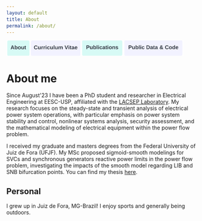 ```yaml
---
layout: default
title: About
permalink: /about/
---
```

<a href="https://joaoppeters.github.io/about/"><img src="/images/about_button.png" alt="drawing" height="40"/></a><a href="https://joaoppeters.github.io/cv/"><img src="/images/cv_button.png" alt="drawing" height="40"/></a><a href="https://joaoppeters.github.io/pubs/"><img src="/images/pub_button.png" alt="drawing" height="40"/></a><a href="https://joaoppeters.github.io/code/"><img src="/images/code_button.png" alt="drawing" height="40"/></a>

<!--  -->
# About me
Since August'23 I have been a PhD student and researcher in Electrical Engineering at EESC-USP, affiliated with the [LACSEP Laboratory](lacsep.github.io). My research focuses on the steady-state and transient analysis of electrical power system operations, with particular emphasis on power system stability and control, nonlinear systems analysis, security assessment, and the mathematical modeling of electrical equipment within the power flow problem.

I received my graduate and masters degrees from the Federal University of Juiz de Fora (UFJF). My MSc proposed sigmoid-smooth modelings for SVCs and synchronous generators reactive power limits in the power flow problem, investigating the impacts of the smooth model regarding LIB and SNB bifurcation points. You can find my thesis [here](https://repositorio.ufjf.br/jspui/handle/ufjf/15471).

<h2>Personal</h2>
I grew up in Juiz de Fora, MG-Brazil! I enjoy sports and generally being outdoors. 
<!-- <img src="/images/Collage.png" alt="drawing" width="600"/> -->
